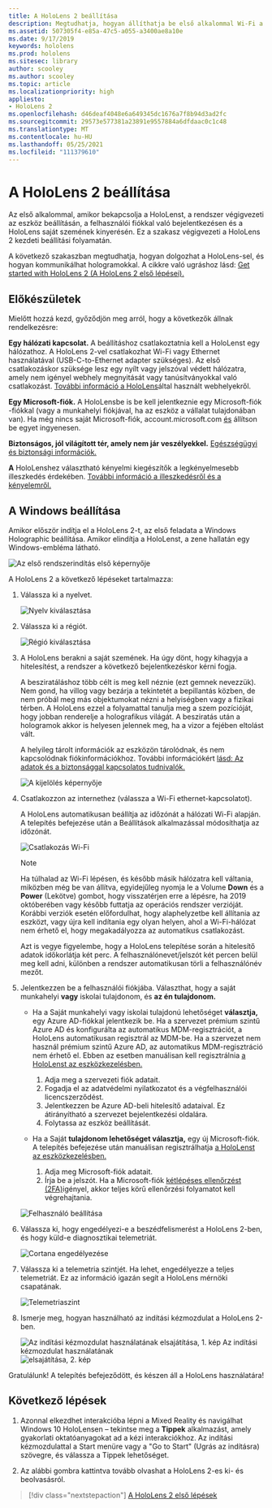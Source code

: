 ```yaml
---
title: A HoloLens 2 beállítása
description: Megtudhatja, hogyan állíthatja be első alkalommal Wi-Fi a HoloLens 2-t egy Microsoft- (MSA-) vagy Azure Active Directory-fiókkal egy hálózaton keresztül.
ms.assetid: 507305f4-e85a-47c5-a055-a3400ae8a10e
ms.date: 9/17/2019
keywords: hololens
ms.prod: hololens
ms.sitesec: library
author: scooley
ms.author: scooley
ms.topic: article
ms.localizationpriority: high
appliesto:
- HoloLens 2
ms.openlocfilehash: d46deaf4048e6a649345dc1676a7f8b94d3ad2fc
ms.sourcegitcommit: 29573e577381a23891e9557884a6dfdaac0c1c48
ms.translationtype: MT
ms.contentlocale: hu-HU
ms.lasthandoff: 05/25/2021
ms.locfileid: "111379610"
---
```

# <a name="set-up-your-hololens-2"></a>A HoloLens 2 beállítása

Az első alkalommal, amikor bekapcsolja a HoloLenst, a rendszer végigvezeti az eszköz beállításán, a felhasználói fiókkal való bejelentkezésen és a HoloLens saját szemének kinyerésén.  Ez a szakasz végigvezeti a HoloLens 2 kezdeti beállítási folyamatán.

A következő szakaszban megtudhatja, hogyan dolgozhat a HoloLens-sel, és hogyan kommunikálhat hologramokkal. A cikkre való ugráshoz lásd: [Get started with HoloLens 2 (A HoloLens 2 első lépései).](hololens2-basic-usage.md)

## <a name="before-you-start"></a>Előkészületek

Mielőtt hozzá kezd, győződjön meg arról, hogy a következők állnak rendelkezésre:

**Egy hálózati kapcsolat.** A beállításhoz csatlakoztatnia kell a HoloLenst egy hálózathoz. A HoloLens 2-vel csatlakozhat Wi-Fi vagy Ethernet használatával (USB-C-to-Ethernet adapter szükséges). Az első csatlakozáskor szüksége lesz egy nyílt vagy jelszóval védett hálózatra, amely nem igényel webhely megnyitását vagy tanúsítványokkal való csatlakozást. [További információ a HoloLens](hololens-offline.md)által használt webhelyekről.

**Egy Microsoft-fiók.** A HoloLensbe is be kell jelentkeznie egy Microsoft-fiók -fiókkal (vagy a munkahelyi fiókjával, ha az eszköz a vállalat tulajdonában van). Ha még nincs saját Microsoft-fiók, account.microsoft.com [és](https://account.microsoft.com) állítson be egyet ingyenesen.

**Biztonságos, jól világított tér, amely nem jár veszélyekkel.** [Egészségügyi és biztonsági információk.](https://go.microsoft.com/fwlink/p/?LinkId=746661)

**A** HoloLenshez választható kényelmi kiegészítők a legkényelmesebb illeszkedés érdekében. [További információ a illeszkedésről és a kényelemről.](hololens2-setup.md#adjust-fit)

## <a name="set-up-windows"></a>A Windows beállítása

Amikor először indítja el a HoloLens 2-t, az első feladata a Windows Holographic beállítása.  Amikor elindítja a HoloLenst, a zene hallatán egy Windows-embléma látható.

![Az első rendszerindítás első képernyője](images/01-magic-moment.png)

A HoloLens 2 a következő lépéseket tartalmazza:

1. Válassza ki a nyelvet.

    ![Nyelv kiválasztása](images/04-language.png)

1. Válassza ki a régiót.

    ![Régió kiválasztása](images/05-region.png)

1. A HoloLens berakni a saját szemének.  Ha úgy dönt, hogy kihagyja a hitelesítést, a rendszer a következő bejelentkezéskor kérni fogja.

    A besziratáláshoz több célt is meg kell néznie (ezt gemnek nevezzük). Nem gond, ha villog vagy bezárja a tekintetét a bepillantás közben, de nem próbál meg más objektumokat nézni a helyiségben vagy a fizikai térben. A HoloLens ezzel a folyamattal tanulja meg a szem pozícióját, hogy jobban renderelje a holografikus világát. A besziratás után a hologramok akkor is helyesen jelennek meg, ha a vizor a fejében eltolást vált.

    A helyileg tárolt információk az eszközön tárolódnak, és nem kapcsolódnak fiókinformációkhoz. További információkért [lásd: Az adatok és a biztonsággal kapcsolatos tudnivalók.](hololens-calibration.md#calibration-data-and-security)

    ![A kijelölés képernyője](images/06-et-corners.png)

1. Csatlakozzon az internethez (válassza a Wi-Fi ethernet-kapcsolatot).

     A HoloLens automatikusan beállítja az időzónát a hálózati Wi-Fi alapján. A telepítés befejezése után a Beállítások alkalmazással módosíthatja az időzónát.

    ![Csatlakozás Wi-Fi](images/11-network.png)

    > [!NOTE] 
    > Ha túlhalad az Wi-Fi lépésen, és később másik hálózatra kell váltania, miközben még be van állítva, egyidejűleg nyomja le a Volume **Down** és a **Power** (Lekötve) gombot, hogy visszatérjen erre a lépésre, ha 2019 októberében vagy később futtatja az operációs rendszer verzióját. Korábbi verziók esetén előfordulhat, [](hololens-recovery.md) hogy alaphelyzetbe kell állítania az eszközt, vagy újra kell indítania egy olyan helyen, ahol a Wi-Fi-hálózat nem érhető el, hogy megakadályozza az automatikus csatlakozást.
    > 
    > Azt is vegye figyelembe, hogy a HoloLens telepítése során a hitelesítő adatok időkorlátja két perc. A felhasználónevet/jelszót két percen belül meg kell adni, különben a rendszer automatikusan törli a felhasználónév mezőt.

1. Jelentkezzen be a felhasználói fiókjába. Választhat, hogy a saját munkahelyi **vagy** iskolai tulajdonom, és **az én tulajdonom.**

    - Ha a Saját munkahelyi vagy iskolai tulajdonú lehetőséget **választja,** egy Azure AD-fiókkal jelentkezik be. Ha a szervezet prémium szintű Azure AD és konfigurálta az automatikus MDM-regisztrációt, a HoloLens automatikusan regisztrál az MDM-be. Ha a szervezet nem használ prémium szintű Azure AD, az automatikus MDM-regisztráció nem érhető el. Ebben az esetben manuálisan kell regisztrálnia [a HoloLenst az eszközkezelésben.](hololens-enroll-mdm.md#different-ways-to-enroll)

        1. Adja meg a szervezeti fiók adatait.
        1. Fogadja el az adatvédelmi nyilatkozatot és a végfelhasználói licencszerződést.
        1. Jelentkezzen be Azure AD-beli hitelesítő adataival. Ez átirányítható a szervezet bejelentkezési oldalára.
        1. Folytassa az eszköz beállítását.

    - Ha a Saját **tulajdonom lehetőséget választja,** egy új Microsoft-fiók. A telepítés befejezése után manuálisan regisztrálhatja [a HoloLenst az eszközkezelésben.](hololens-enroll-mdm.md#different-ways-to-enroll)

        1. Adja meg Microsoft-fiók adatait.
        2. Írja be a jelszót. Ha a Microsoft-fiók [kétlépéses ellenőrzést (2FA)](https://blogs.technet.microsoft.com/microsoft_blog/2013/04/17/microsoft-account-gets-more-secure/)igényel, akkor teljes körű ellenőrzési folyamatot kell végrehajtania.

    ![Felhasználó beállítása](images/13-device-owner.png)

1. Válassza ki, hogy engedélyezi-e a beszédfelismerést a HoloLens 2-ben, és hogy küld-e diagnosztikai telemetriát.

    ![Cortana engedélyezése](images/22-do-more-with-voice.png)

1. Válassza ki a telemetria szintjét. Ha lehet, engedélyezze a teljes telemetriát. Ez az információ igazán segít a HoloLens mérnöki csapatának.

     ![Telemetriaszint](images/24-telemetry.png)

1. Ismerje meg, hogyan használható az indítási kézmozdulat a HoloLens 2-ben.

     ![Az indítási kézmozdulat használatának elsajátítása, 1. kép Az indítási kézmozdulat használatának ](images/26-01-startmenu-learning.png) ![ elsajátítása, 2. kép](images/26-02-startmenu-learning.png)

Gratulálunk!  A telepítés befejeződött, és készen áll a HoloLens használatára!

## <a name="next-steps"></a>Következő lépések

1. Azonnal elkezdhet interakcióba lépni a Mixed Reality és navigálhat Windows 10 HoloLensen – tekintse meg a **Tippek** alkalmazást, amely gyakorlati oktatóanyagokat ad a kézi interakciókhoz. Az indítási kézmozdulattal a Start menüre vagy a "Go to Start" (Ugrás az indításra) szövegre, és válassza a Tippek lehetőséget.

1. Az alábbi gombra kattintva tovább olvashat a HoloLens 2-es ki- és beolvasásról.

> [!div class="nextstepaction"]
> [A HoloLens 2 első lépések](hololens2-basic-usage.md)
